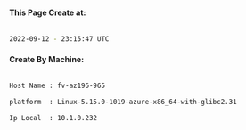 
   
#### This Page Create at:

```bash

2022-09-12 - 23:15:47 UTC

```

#### Create By Machine:

```bash

Host Name : fv-az196-965

platform  : Linux-5.15.0-1019-azure-x86_64-with-glibc2.31

Ip Local  : 10.1.0.232

```

